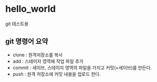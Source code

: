 # hello_world
git 테스트용

## git 명령어 요약
  - clone :  원격저장소를 복사
  - add : 스테이지 영역에 작업 파일 추가
  - commit : 세이브, 스테이지 영역의 파일을 가지고 커밋(=세이브)를 만든다.
  - push : 원격 저장소에 커밋 내용을 업로드 한다.
